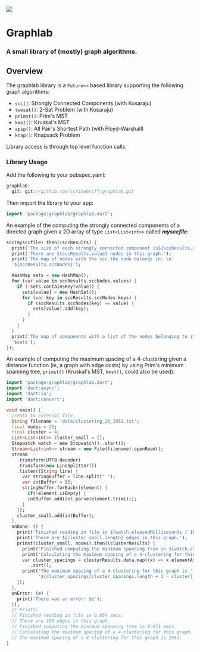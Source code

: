 ![](http://www.scribegriff.com/dartlang/github/graphlab/graphlab-logo.png)

# Graphlab #

### A small library of (mostly) graph algorithms. ###


## Overview ##
The graphlab library is a `Future<>` based library supporting the following graph algorithms:

- `scc()`: Strongly Connected Components (with Kosaraju)
- `twosat()`: 2-Sat Problem (with Kosaraju)
- `primst()`: Prim's MST
- `kmst()`: Kruskal's MST 
- `apsp()`: All Pair's Shortest Path (with Floyd-Warshall)
- `knap()`: Knapsack Problem 

Library access is through top level function calls.

### Library Usage ##

Add the following to your pubspec.yaml:

````dart
graphlab:
  git: git://github.com/scribeGriff/graphlab.git
````

Then import the library to your app:

````dart
import 'package:graphlab/graphlab.dart';
````

An example of the computing the strongly connected components of a directed graph given a 2D array of type `List<List<int>>` called ***mysccfile***:

````dart
scc(mysccfile).then((sccResults) {
  print('The size of each strongly connected component is${sccResults.data}.');
  print('There are ${sccResults.value} nodes in this graph.');
  print('The map of nodes with the scc the node belongs in: \n'
  '${sccResults.sccNodes}');

  HashMap sets = new HashMap();
  for (var value in sccResults.sccNodes.values) {
    if (!sets.containsKey(value)) {
      sets[value] = new HashSet();
      for (var key in sccResults.sccNodes.keys) {
        if (sccResults.sccNodes[key] == value) {
          sets[value].add(key);
        }
      }
    }
  }
  print('The map of components with a list of the nodes belonging to it: \n'
  '$sets');
});
````

An example of computing the maximum spacing of a 4-clustering given a distance function (ie, a graph with edge costs) by using Prim's minimum spanning tree, `primst()` (Kruskal's MST, `kmst()`, could also be used):

````dart
import 'package:graphlab/graphlab.dart';
import 'dart:async';
import 'dart:io';
import 'dart:convert';

void main() {
  //Path to external file.
  String filename = 'data/clustering_20_1951.txt';
  final nodes = 20;
  final cluster = 4;
  List<List<int>> cluster_small = [];
  Stopwatch watch = new Stopwatch()..start();
  Stream<List<int>> stream = new File(filename).openRead();
  stream
    .transform(UTF8.decoder)
    .transform(new LineSplitter())
    .listen((String line) {
      var stringBuffer = line.split(" ");
      var intBuffer = [];
      stringBuffer.forEach((element) {
        if(!element.isEmpty) {
        intBuffer.add(int.parse(element.trim()));
      }
    });
    cluster_small.add(intBuffer);
  },
  onDone: () {
    print('Finished reading in file in ${watch.elapsedMilliseconds / 1000} secs.');
    print('There are ${cluster_small.length} edges in this graph.');
    primst(cluster_small, nodes).then((clusterResults) {
      print('Finished computing the minimum spanning tree in ${watch.elapsedMilliseconds / 1000} secs.');
      print('Calculating the maximum spacing of a 4-clustering for this graph...');
      var cluster_spacings = clusterResults.data.map((x) => x.elementAt(2)).toList()
        ..sort();
      print('The maximum spacing of a 4-clustering for this graph is '
            '${cluster_spacings[cluster_spacings.length + 1 - cluster]}.');
    });
  },
  onError: (e) {
    print('There was an error: $e');
  });
  // Prints:
  // Finished reading in file in 0.054 secs.
  // There are 190 edges in this graph.
  // Finished computing the minimum spanning tree in 0.071 secs.
  // Calculating the maximum spacing of a 4-clustering for this graph...
  // The maximum spacing of a 4-clustering for this graph is 1951.
}
````
